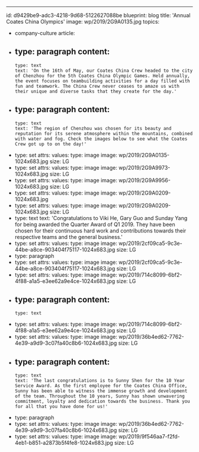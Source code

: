 ---
id: d9429be9-adc3-4218-9d68-5122627088be
blueprint: blog
title: 'Annual Coates China Olympics'
image: wp/2019/2G9A0135.jpg
topics:
  - company-culture
article:
  -
    type: paragraph
    content:
      -
        type: text
        text: 'On the 16th of May, our Coates China Crew headed to the city of Chenzhou for the 5th Coates China Olympic Games. Held annually, the event focuses on teambuilding activities for a day filled with fun and teamwork. The China Crew never ceases to amaze us with their unique and diverse tasks that they create for the day.'
  -
    type: paragraph
    content:
      -
        type: text
        text: 'The region of Chenzhou was chosen for its beauty and reputation for its serene atmosphere within the mountains, combined with water and fog. Check the images below to see what the Coates Crew got up to on the day!'
  -
    type: set
    attrs:
      values:
        type: image
        image: wp/2019/2G9A0135-1024x683.jpg
        size: LG
  -
    type: set
    attrs:
      values:
        type: image
        image: wp/2019/2G9A9973-1024x683.jpg
        size: LG
  -
    type: set
    attrs:
      values:
        type: image
        image: wp/2019/2G9A9956-1024x683.jpg
        size: LG
  -
    type: set
    attrs:
      values:
        type: image
        image: wp/2019/2G9A0209-1024x683.jpg
  -
    type: set
    attrs:
      values:
        type: image
        image: wp/2019/2G9A0209-1024x683.jpg
        size: LG
  -
    type: text
    text: 'Congratulations to Viki He, Gary Guo and Sunday Yang for being awarded the Quarter Award of Q1 2019. They have been chosen for their continuous hard work and contributions towards their respective teams and the general business.'
  -
    type: set
    attrs:
      values:
        type: image
        image: wp/2019/2cf09ca5-9c3e-44be-a8ce-903404f75117-1024x683.jpg
        size: LG
  -
    type: paragraph
  -
    type: set
    attrs:
      values:
        type: image
        image: wp/2019/2cf09ca5-9c3e-44be-a8ce-903404f75117-1024x683.jpg
        size: LG
  -
    type: set
    attrs:
      values:
        type: image
        image: wp/2019/714c8099-6bf2-4f88-a1a5-e3ee62a9e4ce-1024x683.jpg
        size: LG
  -
    type: paragraph
    content:
      -
        type: text
  -
    type: set
    attrs:
      values:
        type: image
        image: wp/2019/714c8099-6bf2-4f88-a1a5-e3ee62a9e4ce-1024x683.jpg
        size: LG
  -
    type: set
    attrs:
      values:
        type: image
        image: wp/2019/36b4ed62-7762-4e39-a9d9-3c07fa40c8b6-1024x683.jpg
        size: LG
  -
    type: paragraph
    content:
      -
        type: text
        text: 'The last congratulations is to Sunny Shen for the 10 Year Service Award. As the first employee for the Coates China Office, Sunny has been able to witness the immense growth and development of the team. Throughout the 10 years, Sunny has shown unwavering commitment, loyalty and dedication towards the business. Thank you for all that you have done for us!'
  -
    type: paragraph
  -
    type: set
    attrs:
      values:
        type: image
        image: wp/2019/36b4ed62-7762-4e39-a9d9-3c07fa40c8b6-1024x683.jpg
        size: LG
  -
    type: set
    attrs:
      values:
        type: image
        image: wp/2019/9f546aa7-f2fd-4eb1-b851-a2873b5f4fe8-1024x683.jpg
        size: LG